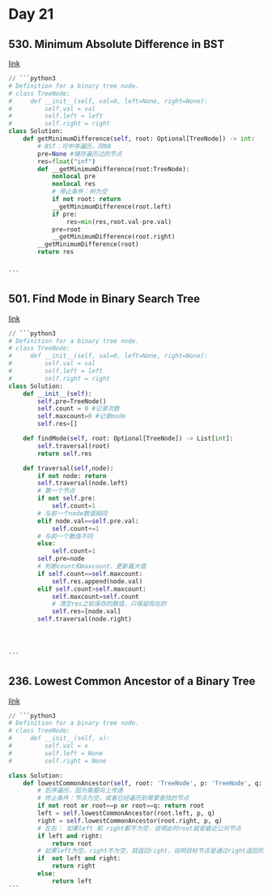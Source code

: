 # Day 21

## 530. Minimum Absolute Difference in BST

[link](https://leetcode.com/problems/minimum-absolute-difference-in-bst/)

````python
// ```python3
# Definition for a binary tree node.
# class TreeNode:
#     def __init__(self, val=0, left=None, right=None):
#         self.val = val
#         self.left = left
#         self.right = right
class Solution:
    def getMinimumDifference(self, root: Optional[TreeNode]) -> int:
        # BST：可中序遍历，同98
        pre=None #储存遍历过的节点
        res=float("inf")
        def __getMinimumDifference(root:TreeNode):
            nonlocal pre
            nonlocal res
            # 停止条件：树为空
            if not root: return 
            __getMinimumDifference(root.left)
            if pre: 
                res=min(res,root.val-pre.val)
            pre=root
            __getMinimumDifference(root.right)
        __getMinimumDifference(root)
        return res


```
````

## 501. Find Mode in Binary Search Tree

[link](https://leetcode.com/problems/find-mode-in-binary-search-tree/description/)

````python
// ```python3
# Definition for a binary tree node.
# class TreeNode:
#     def __init__(self, val=0, left=None, right=None):
#         self.val = val
#         self.left = left
#         self.right = right
class Solution:
    def __init__(self):
        self.pre=TreeNode()
        self.count = 0 #记录次数
        self.maxcount=0 #记录mode
        self.res=[] 

    def findMode(self, root: Optional[TreeNode]) -> List[int]:
        self.traversal(root)
        return self.res

    def traversal(self,node):
        if not node: return 
        self.traversal(node.left)
        # 第一个节点
        if not self.pre:
            self.count=1
        # 与前一个node数值相同
        elif node.val==self.pre.val:
            self.count+=1
        # 与前一个数值不同
        else:
            self.count=1
        self.pre=node
        # 判断count和maxcount，更新最大值
        if self.count==self.maxcount:
            self.res.append(node.val)
        elif self.count>self.maxcount:
            self.maxcount=self.count
            # 清空res之前保存的数值，只保留现在的
            self.res=[node.val]
        self.traversal(node.right)
        


        
```
````

## 236. Lowest Common Ancestor of a Binary Tree

[link](https://leetcode.com/problems/lowest-common-ancestor-of-a-binary-tree/description/)

````python
// ```python3
# Definition for a binary tree node.
# class TreeNode:
#     def __init__(self, x):
#         self.val = x
#         self.left = None
#         self.right = None

class Solution:
    def lowestCommonAncestor(self, root: 'TreeNode', p: 'TreeNode', q: 'TreeNode') -> 'TreeNode':
        # 后序遍历，因为需要向上传递
        # 终止条件：节点为空，或者已经遍历到需要查找的节点
        if not root or root==p or root==q: return root
        left = self.lowestCommonAncestor(root.left, p, q)
        right = self.lowestCommonAncestor(root.right, p, q)
        # 左右： 如果left 和 right都不为空，说明此时root就是最近公共节点
        if left and right:
            return root 
        # 如果left为空，right不为空，就返回right，说明目标节点是通过right返回的
        if  not left and right:
            return right
        else:
            return left
```
````
